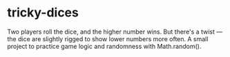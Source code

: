 # tricky-dices
Two players roll the dice, and the higher number wins. But there's a twist — the dice are slightly rigged to show lower numbers more often. A small project to practice game logic and randomness with Math.random().
